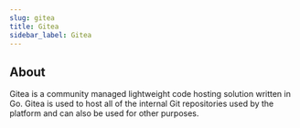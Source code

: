```yaml
---
slug: gitea
title: Gitea
sidebar_label: Gitea
---
```


## About

Gitea is a community managed lightweight code hosting solution written in Go. Gitea is used to host all of the internal Git repositories used by the platform and can also be used for other purposes.
